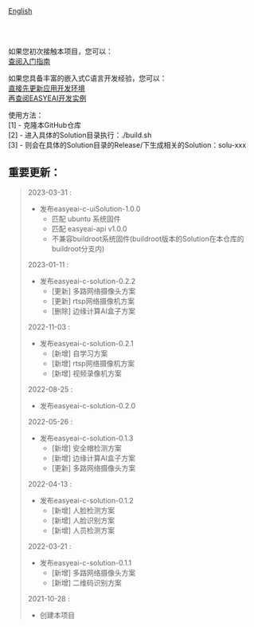<br/>
<br/>


[English](README.md)

<br />
<br />

如果您初次接触本项目，您可以：  
[查阅入门指南](https://www.easy-eai.com/document_details/3/133)

如果您具备丰富的嵌入式C语言开发经验，您可以：  
[直接先更新应用开发环境](https://www.easy-eai.com/document_details/3/135)  
[再查阅EASYEAI开发实例](https://www.easy-eai.com/document_details/3/109)


使用方法：  
[1] - 克隆本GitHub仓库   
[2] - 进入具体的Solution目录执行：./build.sh    
[3] - 则会在具体的Solution目录的Release/下生成相关的Solution：solu-xxx

重要更新：
---
> 2023-03-31 : 
> * 发布easyeai-c-uiSolution-1.0.0
>   * 匹配 ubuntu 系统固件
>   * 匹配 easyeai-api v1.0.0
>   * 不兼容buildroot系统固件(buildroot版本的Solution在本仓库的buildroot分支内)
>
> 2023-01-11 : 
> * 发布easyeai-c-solution-0.2.2
>   * [更新] 多路网络摄像头方案
>   * [更新] rtsp网络摄像机方案
>   * [删除] 边缘计算AI盒子方案
>
> 2022-11-03 : 
> * 发布easyeai-c-solution-0.2.1
>   * [新增] 自学习方案
>   * [新增] rtsp网络摄像机方案
>   * [新增] 视频录像机方案
>
> 2022-08-25 : 
> * 发布easyeai-c-solution-0.2.0
>
> 2022-05-26 : 
> * 发布easyeai-c-solution-0.1.3
>   * [新增] 安全帽检测方案
>   * [新增] 边缘计算AI盒子方案
>   * [更新] 多路网络摄像头方案
>
> 2022-04-13 : 
> * 发布easyeai-c-solution-0.1.2
>   * [新增] 人脸检测方案
>   * [新增] 人脸识别方案
>   * [新增] 人员检测方案
>
> 2022-03-21 : 
> * 发布easyeai-c-solution-0.1.1
>   * [新增] 多路网络摄像头方案
>   * [新增] 二维码识别方案
>
> 2021-10-28 : 
> * 创建本项目
